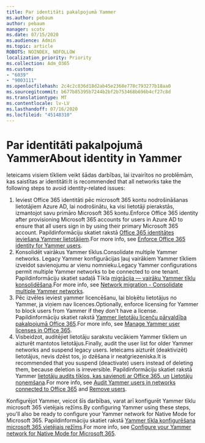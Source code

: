 ```yaml
---
title: Par identitāti pakalpojumā Yammer
ms.author: pebaum
author: pebaum
manager: scotv
ms.date: 07/15/2020
ms.audience: Admin
ms.topic: article
ROBOTS: NOINDEX, NOFOLLOW
localization_priority: Priority
ms.collection: Adm_O365
ms.custom:
- "6039"
- "9003111"
ms.openlocfilehash: 2c4c2c836d18d2ab45e2368e778c793277b18aa0
ms.sourcegitcommit: b677b85395b7244b2bf2b753468b696b4cf27c8d
ms.translationtype: MT
ms.contentlocale: lv-LV
ms.lasthandoff: 07/16/2020
ms.locfileid: "45148310"
---
```

# <a name="about-identity-in-yammer"></a><span data-ttu-id="f9ac2-102">Par identitāti pakalpojumā Yammer</span><span class="sxs-lookup"><span data-stu-id="f9ac2-102">About identity in Yammer</span></span>

<span data-ttu-id="f9ac2-103">Ieteicams visiem tīkliem veikt šādas darbības, lai izvairītos no problēmām, kas saistītas ar identitāti:</span><span class="sxs-lookup"><span data-stu-id="f9ac2-103">It is recommended that all networks take the following steps to avoid identity-related issues:</span></span>

1. <span data-ttu-id="f9ac2-104">Ieviest Office 365 identitāti pēc microsoft 365 kontu nodrošināšanas lietotājiem Azure AD, lai nodrošinātu, ka visi lietotāji pierakstās, izmantojot savu primāro Microsoft 365 kontu.</span><span class="sxs-lookup"><span data-stu-id="f9ac2-104">Enforce Office 365 identity after provisioning Microsoft 365 accounts for users in Azure AD to ensure that all users sign in by using their primary Microsoft 365 account.</span></span> <span data-ttu-id="f9ac2-105">Papildinformāciju skatiet rakstā [Office 365 identitātes ieviešana Yammer lietotājiem](https://docs.microsoft.com/yammer/configure-your-yammer-network/enforce-office-365-identity).</span><span class="sxs-lookup"><span data-stu-id="f9ac2-105">For more info, see [Enforce Office 365 identity for Yammer users](https://docs.microsoft.com/yammer/configure-your-yammer-network/enforce-office-365-identity).</span></span>
2. <span data-ttu-id="f9ac2-106">Konsolidēt vairākus Yammer tīklus.</span><span class="sxs-lookup"><span data-stu-id="f9ac2-106">Consolidate multiple Yammer networks.</span></span> <span data-ttu-id="f9ac2-107">Legacy Yammer konfigurācijas ļauj vairākiem Yammer tīkliem izveidot savienojumu ar vienu nomnieku.</span><span class="sxs-lookup"><span data-stu-id="f9ac2-107">Legacy Yammer configurations permit multiple Yammer networks to be connected to one tenant.</span></span> <span data-ttu-id="f9ac2-108">Papildinformāciju skatiet sadaļā Tīkla [migrācija — vairāku Yammer tīklu konsolidēšana](https://docs.microsoft.com/yammer/configure-your-yammer-network/consolidate-multiple-yammer-networks).</span><span class="sxs-lookup"><span data-stu-id="f9ac2-108">For more info, see [Network migration - Consolidate multiple Yammer networks](https://docs.microsoft.com/yammer/configure-your-yammer-network/consolidate-multiple-yammer-networks).</span></span>
3. <span data-ttu-id="f9ac2-109">Pēc izvēles ieviest yammer licencēšanu, lai bloķētu lietotājus no Yammer, ja viņiem nav licences.</span><span class="sxs-lookup"><span data-stu-id="f9ac2-109">Optionally, enforce licensing for Yammer to block users from Yammer if they don't have a license.</span></span> <span data-ttu-id="f9ac2-110">Papildinformāciju skatiet rakstā [Yammer lietotāju licenču pārvaldība pakalpojumā Office 365](https://docs.microsoft.com/yammer/manage-yammer-users/manage-yammer-licenses-in-office-365).</span><span class="sxs-lookup"><span data-stu-id="f9ac2-110">For more info, see [Manage Yammer user licenses in Office 365](https://docs.microsoft.com/yammer/manage-yammer-users/manage-yammer-licenses-in-office-365).</span></span>
4. <span data-ttu-id="f9ac2-111">Visbeidzot, auditējiet lietotāju sarakstu vecākiem Yammer tīkliem un aizturēt mantotos lietotājus.</span><span class="sxs-lookup"><span data-stu-id="f9ac2-111">Finally, audit the user list for older Yammer networks and suspend legacy users.</span></span> <span data-ttu-id="f9ac2-112">Ieteicams aizturēt (deaktivizēt) lietotājus, nevis dzēst tos, jo dzēšana ir neatgriezeniska.</span><span class="sxs-lookup"><span data-stu-id="f9ac2-112">It is recommended that you suspend (deactivate) users instead of deleting them, because deletion is irreversible.</span></span> <span data-ttu-id="f9ac2-113">Papildinformāciju skatiet rakstā Yammer [lietotāju audits tīklos, kas savienoti ar Office 365, un](https://docs.microsoft.com/yammer/manage-yammer-users/audit-users-connected-to-office-365) [Lietotāju noņemšana](https://docs.microsoft.com/yammer/manage-yammer-users/add-block-or-remove-users#remove-users).</span><span class="sxs-lookup"><span data-stu-id="f9ac2-113">For more info, see [Audit Yammer users in networks connected to Office 365](https://docs.microsoft.com/yammer/manage-yammer-users/audit-users-connected-to-office-365) and [Remove users](https://docs.microsoft.com/yammer/manage-yammer-users/add-block-or-remove-users#remove-users).</span></span>

<span data-ttu-id="f9ac2-114">Konfigurējot Yammer, veicot šīs darbības, varat arī konfigurēt Yammer tīklu microsoft 365 vietējais režīms.</span><span class="sxs-lookup"><span data-stu-id="f9ac2-114">By configuring Yammer using these steps, you'll also be ready to configure your Yammer network for Native Mode for Microsoft 365.</span></span> <span data-ttu-id="f9ac2-115">Papildinformāciju skatiet rakstā [Yammer tīkla konfigurēšana microsoft 365 vietējais režīms](https://docs.microsoft.com/yammer/configure-your-yammer-network/native-mode).</span><span class="sxs-lookup"><span data-stu-id="f9ac2-115">For more info, see [Configure your Yammer network for Native Mode for Microsoft 365](https://docs.microsoft.com/yammer/configure-your-yammer-network/native-mode).</span></span>